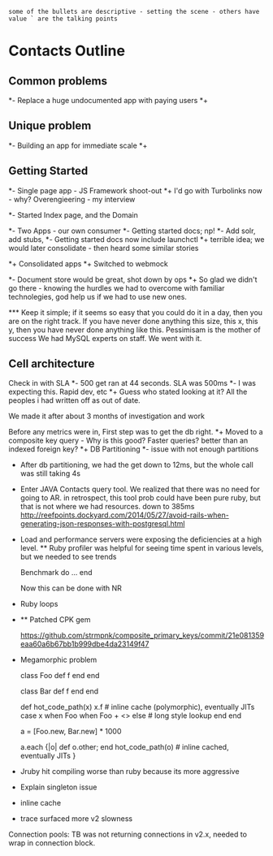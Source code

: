 
    some of the bullets are descriptive - setting the scene - others have value ` are the talking points

# Contacts Outline

## Common problems
*- Replace a huge undocumented app with paying users
*+

## Unique problem
*- Building an app for immediate scale
*+

## Getting Started
*- Single page app - JS Framework shoot-out
*+ I'd go with Turbolinks now - why? Overengieering - my interview

*- Started Index page, and the Domain

*- Two Apps - our own consumer
*- Getting started docs; np!
*- Add solr, add stubs,
*- Getting started docs now include launchctl
*+ terrible idea; we would later consolidate - then heard some similar stories

*+ Consolidated apps
*+ Switched to webmock

*- Document store would be great, shot down by ops
*+ So glad we didn't go there - knowing the hurdles we had to overcome with familiar technolegies, god help us if we had to use new ones.

*** Keep it simple; if it seems so easy that you could do it in a day, then you are on the right track. If you have never done anything this size, this x, this y, then you have never done anything like this. Pessimisam is the mother of success
We had MySQL experts on staff. We went with it.

## Cell architecture

Check in with SLA
*- 500 get ran at 44 seconds. SLA was 500ms
*- I was expecting this. Rapid dev, etc
*+ Guess who stated looking at it? All the peoples i had written off as out of date.

We made it after about 3 months of investigation and work

Before any metrics were in, First step was to get the db right.
*+ Moved to a composite key query - Why is this good? Faster queries? better than an indexed foreign key?
*+ DB Partitioning
*- issue with not enough partitions
* After db partitioning, we had the get down to 12ms, but the whole call was still taking 4s
* Enter JAVA Contacts query tool. We realized that there was no need for going to AR. in retrospect, this tool prob could have been pure ruby, but that is not where we had resources. down to 385ms
http://reefpoints.dockyard.com/2014/05/27/avoid-rails-when-generating-json-responses-with-postgresql.html

* Load and performance servers were exposing the deficiencies at a high level.
** Ruby profiler was helpful for seeing time spent in various levels, but we needed to see trends

    Benchmark do
      ...
    end

    Now this can be done with NR
* Ruby loops
* ** Patched CPK gem

    https://github.com/strmpnk/composite_primary_keys/commit/21e081359eaa60a6b67bb1b999dbe4da23149f47

- Megamorphic problem

    class Foo
      def f
      end
    end

    class Bar
      def f
      end
    end

    def hot_code_path(x)
      x.f # inline cache (polymorphic), eventually JITs
      case x
      when Foo
      when Foo + <<unique class>>
      else
        # long style lookup
      end
    end

    a = [Foo.new, Bar.new] * 1000

    a.each {|o|
      def o.other; end
      hot_code_path(o) #  inline cached, eventually JITs
    }

- Jruby hit compiling worse than ruby because its more aggressive
- Explain singleton issue
- inline cache
- trace surfaced more v2 slowness


Connection pools: TB was not returning connections in v2.x, needed to wrap in connection block.


